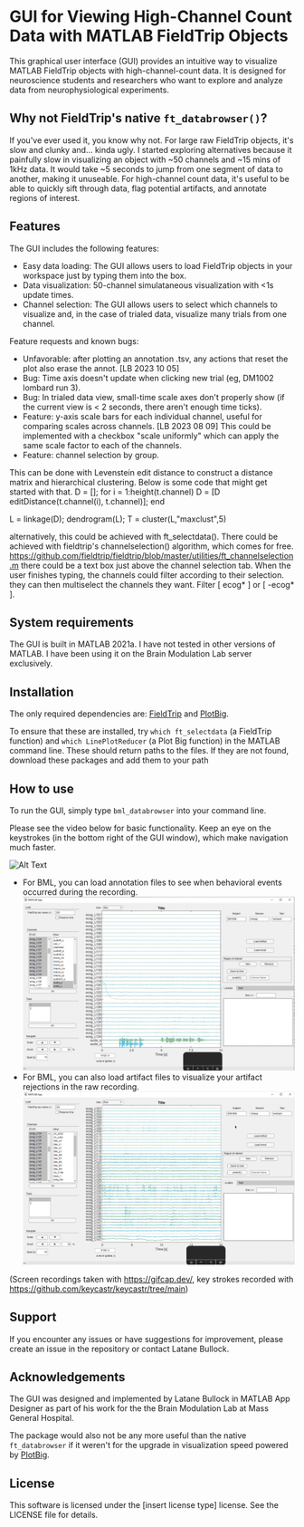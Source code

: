 GUI for Viewing High-Channel Count Data with MATLAB FieldTrip Objects
=====================================================================

This graphical user interface (GUI) provides an intuitive way to visualize MATLAB FieldTrip objects with high-channel-count data. It is designed for neuroscience students and researchers who want to explore and analyze data from neurophysiological experiments.

Why not FieldTrip's native `ft_databrowser()`? 
--------
If you've ever used it, you know why not. For large raw FieldTrip objects, it's slow and clunky and... kinda ugly.  I started exploring alternatives because it painfully slow in visualizing an object with ~50 channels and ~15 mins of 1kHz data. It would take ~5 seconds to jump from one segment of data to another, making it unuseable. For high-channel count data, it's useful to be able to quickly sift through data, flag potential artifacts, and annotate regions of interest. 

Features
--------

The GUI includes the following features:

-   Easy data loading: The GUI allows users to load FieldTrip objects in your workspace just by typing them into the box. 
-   Data visualization: 50-channel simulataneous visualization with <1s update times. 
-   Channel selection: The GUI allows users to select which channels to visualize and, in the case of trialed data, visualize many trials from one channel.

Feature requests and known bugs:

- Unfavorable: after plotting an annotation .tsv, any actions that reset the plot also erase the annot. [LB 2023 10 05]
- Bug: Time axis doesn't update when clicking new trial (eg, DM1002 lombard run 3).
- Bug: In trialed data view, small-time scale axes don't properly show (if the current view is < 2 seconds, there aren't enough time ticks).
- Feature: y-axis scale bars for each individual channel, useful for comparing scales across channels. [LB 2023 08 09] This could be implemented with a checkbox "scale uniformly" which can apply the same scale factor to each of the channels. 
- Feature: channel selection by group.
  
This can be done with Levenstein edit distance to construct a distance matrix and hierarchical clustering. Below is some code that might get started with that. 
D = []; 
for i = 1:height(t.channel)
    D = [D editDistance(t.channel(i), t.channel)]; 
end

L = linkage(D);
dendrogram(L);
T = cluster(L,"maxclust",5)


alternatively, this could be achieved with ft_selectdata(). There could be achieved with fieldtrip's channelselection() algorithm, which comes for free. https://github.com/fieldtrip/fieldtrip/blob/master/utilities/ft_channelselection.m
there could be a text box just above the channel selection tab. When the user finishes typing, the channels could filter according to their selection. they can then multiselect the channels they want. Filter [ ecog* ] or [ -ecog* ]. 




System requirements
-------------------

The GUI is built in MATLAB 2021a. I have not tested in other versions of MATLAB. I have been using it on the Brain Modulation Lab server exclusively. 

Installation
------------

The only required dependencies are: [FieldTrip](https://www.fieldtriptoolbox.org/) and [PlotBig](https://www.mathworks.com/matlabcentral/fileexchange/40790-plot-big). 

To ensure that these are installed, try `which ft_selectdata` (a FieldTrip function) and `which LinePlotReducer` (a Plot Big function) in the MATLAB command line. These should return paths to the files. If they are not found, download these packages and add them to your path


How to use
----------

To run the GUI, simply type `bml_databrowser` into your command line. 

Please see the video below for basic functionality. Keep an eye on the keystrokes (in the bottom right of the GUI window), which make navigation much faster. 

![Alt Text](./basic-functionality.gif)

- For BML, you can load annotation files to see when behavioral events occurred during the recording.
![Alt Text](./load-annot.gif)
- For BML, you can also load artifact files to visualize your artifact rejections in the raw recording. 
![Alt Text](./load-artifact.gif)

(Screen recordings taken with https://gifcap.dev/, key strokes recorded with https://github.com/keycastr/keycastr/tree/main)

Support
-------

If you encounter any issues or have suggestions for improvement, please create an issue in the repository or contact Latane Bullock.

Acknowledgements
----------------

The GUI was designed and implemented by Latane Bullock in MATLAB App Designer as part of his work for the the Brain Modulation Lab at Mass General Hospital. 

The package would also not be any more useful than the native `ft_databrowser` if it weren't for the upgrade in visualization speed powered by [PlotBig](https://www.mathworks.com/matlabcentral/fileexchange/40790-plot-big). 

License
-------

This software is licensed under the [insert license type] license. See the LICENSE file for details.
